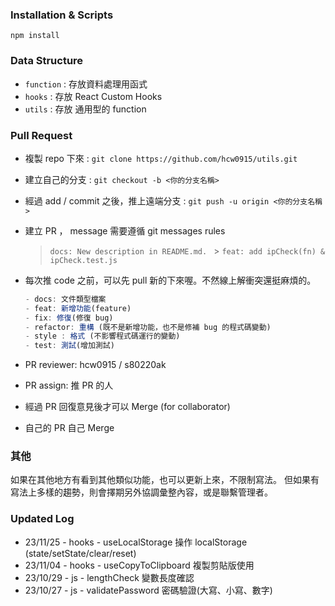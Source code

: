 ### Installation & Scripts

```
npm install
```

### Data Structure

- `function` : 存放資料處理用函式
- `hooks` : 存放 React Custom Hooks
- `utils` : 存放 通用型的 function

### Pull Request

- 複製 repo 下來 : `git clone https://github.com/hcw0915/utils.git`
- 建立自己的分支 : `git checkout -b <你的分支名稱>`
- 經過 add / commit 之後，推上遠端分支 : `git push -u origin <你的分支名稱>`
- 建立 PR ， message 需要遵循 git messages rules
  > `docs: New description in README.md. ` > `feat: add ipCheck(fn) & ipCheck.test.js     `
- 每次推 code 之前，可以先 pull 新的下來喔。不然線上解衝突還挺麻煩的。

  ```js
  - docs: 文件類型檔案
  - feat: 新增功能(feature)
  - fix: 修復(修復 bug)
  - refactor: 重構 (既不是新增功能，也不是修補 bug 的程式碼變動)
  - style : 格式 (不影響程式碼運行的變動)
  - test: 測試(增加測試)
  ```

- PR reviewer: hcw0915 / s80220ak
- PR assign: 推 PR 的人
- 經過 PR 回復意見後才可以 Merge (for collaborator)
- 自己的 PR 自己 Merge

### 其他

如果在其他地方有看到其他類似功能，也可以更新上來，不限制寫法。
但如果有寫法上多樣的趨勢，則會擇期另外協調彙整內容，或是聯繫管理者。

### Updated Log

- 23/11/25 - hooks - useLocalStorage 操作 localStorage (state/setState/clear/reset)
- 23/11/04 - hooks - useCopyToClipboard 複製剪貼版使用
- 23/10/29 - js - lengthCheck 變數長度確認
- 23/10/27 - js - validatePassword 密碼驗證(大寫、小寫、數字)
